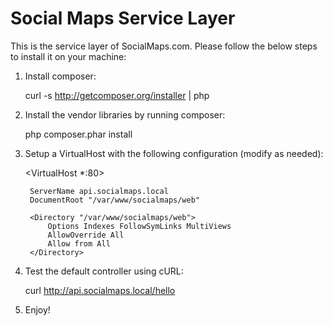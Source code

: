 Social Maps Service Layer
=========================

This is the service layer of SocialMaps.com. Please follow the below steps to install it on your machine:

1. Install composer:

    curl -s http://getcomposer.org/installer | php

2. Install the vendor libraries by running composer:

    php composer.phar install

3. Setup a VirtualHost with the following configuration (modify as needed):

    <VirtualHost *:80>

        ServerName api.socialmaps.local
        DocumentRoot "/var/www/socialmaps/web"

        <Directory "/var/www/socialmaps/web">
            Options Indexes FollowSymLinks MultiViews
            AllowOverride All
            Allow from All
        </Directory>

    </VirtualHost>

4. Test the default controller using cURL:

    curl http://api.socialmaps.local/hello

5. Enjoy!